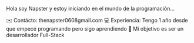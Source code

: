 Hola soy Napster y estoy iniciando en el mundo de la programación...

✉️  Contácto: thenapster0608gmail.com
💻  Experiencia: Tengo 1 año desde que empecé programando pero sigo aprendiendo
🪪  Mi objetivo es ser un desarrollador Full-Stack 



